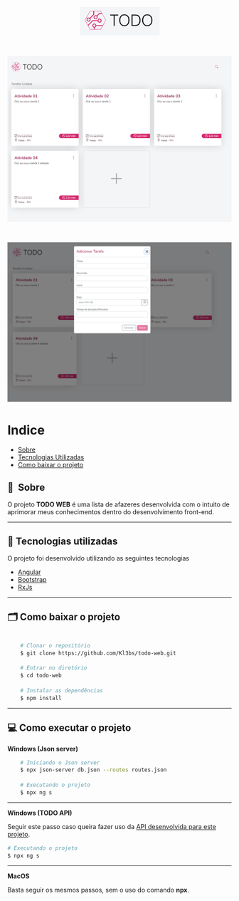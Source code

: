 <h1 align="center">
    <img src="src/assets/images/img3.png">
</h1>

<h1>
    <img src="src/assets/images/img1.png">
</h1>

<h1>
    <img src="src/assets/images/img2.png">
</h1>

# Indice

- [Sobre](#-sobre)
- [Tecnologias Utilizadas](#-tecnologias-utilizadas)
- [Como baixar o projeto](#-como-baixar-o-projeto)

## 🔖&nbsp; Sobre

O projeto **TODO WEB** é uma lista de afazeres desenvolvida com o intuito de aprimorar meus conhecimentos dentro do desenvolvimento front-end.

---

## 🚀 Tecnologias utilizadas

O projeto foi desenvolvido utilizando as seguintes tecnologias

- [Angular](https://angular.io)
- [Bootstrap](https://getbootstrap.com/)
- [RxJs](https://rxjs.dev/)

---

## 🗂 Como baixar o projeto

```bash

    # Clonar o repositório
    $ git clone https://github.com/Kl3bs/todo-web.git

    # Entrar no diretório
    $ cd todo-web

    # Instalar as dependências
    $ npm install

```

---

## 💻 Como executar o projeto

**Windows (Json server)**

```bash
	# Iniciando o Json server
    $ npx json-server db.json --routes routes.json

    # Executando o projeto
    $ npx ng s
```

---

**Windows (TODO API)**

Seguir este passo caso queira fazer uso da [API desenvolvida para este projeto](https://github.com/Kl3bs/todo-api).

```bash
# Executando o projeto
$ npx ng s
```

---

**MacOS**

Basta seguir os mesmos passos, sem o uso do comando **npx**.
